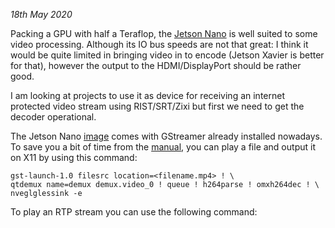 _18th May 2020_

Packing a GPU with half a Teraflop, the [Jetson Nano](https://developer.nvidia.com/embedded/jetson-nano-developer-kit) is well suited to some video processing. Although its IO bus speeds are not that great:  I think it would be quite limited in bringing video in to encode (Jetson Xavier is better for that), however the output to the HDMI/DisplayPort should be rather good.

I am looking at projects to use it as device for receiving an internet protected video stream using RIST/SRT/Zixi but first we need to get the decoder operational.

The Jetson Nano [image](https://developer.nvidia.com/embedded/learn/get-started-jetson-nano-devkit#write) comes with GStreamer already installed nowadays. To save you a bit of time from the [manual](https://developer.nvidia.com/embedded/dlc/l4t-accelerated-gstreamer-guide-32-1), you can play a file and output it on X11 by using this command:
```
gst-launch-1.0 filesrc location=<filename.mp4> ! \ 
qtdemux name=demux demux.video_0 ! queue ! h264parse ! omxh264dec ! \
nveglglessink -e
```

To play an RTP stream you can use the following command:

